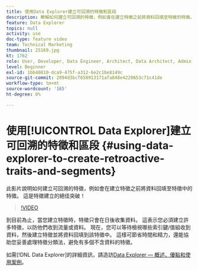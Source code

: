```yaml
---
title: 使用Data Explorer建立可回溯的特徵和區段
description: 瞭解如何建立可回溯的特徵，例如會在建立特徵之前將資料回填至特徵的特徵。 這是特徵建立的絕佳突破！
feature: Data Explorer
topics: null
activity: use
doc-type: feature video
team: Technical Marketing
thumbnail: 25169.jpg
kt: 1762
role: User, Developer, Data Engineer, Architect, Data Architect, Admin, Leader
level: Beginner
exl-id: 1bb40810-dca9-475f-a312-6e2c1be8149c
source-git-commit: 2094d3bcf658913171afa848e4228653c71c41de
workflow-type: tm+mt
source-wordcount: '165'
ht-degree: 0%

---
```


# 使用[!UICONTROL Data Explorer]建立可回溯的特徵和區段 {#using-data-explorer-to-create-retroactive-traits-and-segments}

此影片說明如何建立可回溯的特徵，例如會在建立特徵之前將資料回填至特徵中的特徵。 這是特徵建立的絕佳突破！

>[!VIDEO](https://video.tv.adobe.com/v/25169/?quality=12)

到目前為止，當您建立特徵時，特徵只會在日後收集資料。 這表示您必須建立許多特徵，以防他們收到流量或資料。 現在，您可以等待檢視哪些索引鍵/值組收到資料，然後建立特徵並將資料回填到該特徵中。 這樣可節省時間和精力，還能協助您妥善處理特徵分類法，避免有多個不含資料的特徵。

如需[!DNL Data Explorer]的詳細資訊，請造訪[Data Explorer — 概述、優點和使用案例](https://experiencecloud.adobe.com/resources/help/en_US/aam/data-explorer.html)。
